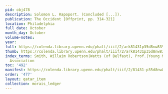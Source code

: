 ```yaml
---
pid: obj478
description: Solomon L. Rapoport. (Concluded [...]).
publication: The Occident [Offprint, pp. 314-321]
location: Philadelphia
full_date: October
month_day: October
volume-notes:
year:
full: https://colenda.library.upenn.edu/phalt/iiif/2/ark81431p35d8nw83%2FSHA256E-s7370077--6d6534f8852b056269695450057bb4ef7ec05cffc221090f22e86b7d1a3249f5.jpeg/full/3500,/0/default.jpg
thumb: https://colenda.library.upenn.edu/phalt/iiif/2/ark81431p35d8nw83%2FSHA256E-s7370077--6d6534f8852b056269695450057bb4ef7ec05cffc221090f22e86b7d1a3249f5.jpeg/full/!200,200/0/default.jpg
index_terms: Smith, Willaim Robertson|Watts (of Belfast), Prof.|Young Men?s Hebrew
  Association
toc: '492'
manifest: https://colenda.library.upenn.edu/phalt/iiif/2/81431-p35d8nw83/manifest
order: '477'
layout: qatar_item
collection: morais_ledger
---
```

